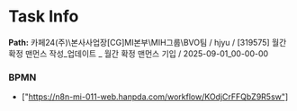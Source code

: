 # Task Info

**Path:** 카페24(주)\본사사업장\[CG]MI본부\MIH그룹\BVO팀 / hjyu / [319575] 월간 확정 맨먼스 작성_업데이트 _ 월간 확정 맨먼스 기입 / 2025-09-01_00-00-00

### BPMN
- ["https://n8n-mi-011-web.hanpda.com/workflow/KOdjCrFFQbZ9R5sw"]


